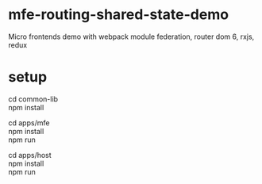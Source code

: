 # mfe-routing-shared-state-demo
Micro frontends demo with webpack module federation, router dom 6, rxjs, redux


# setup

cd common-lib  
npm install  

cd apps/mfe  
npm install  
npm run  

cd apps/host  
npm install  
npm run  